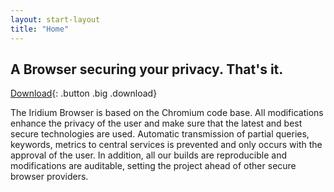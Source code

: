 ```yaml
---
layout: start-layout
title: "Home"
---
```


## A Browser securing your privacy. That's it. #
      
[Download](downloads/){: .button .big .download}     
	 
The Iridium Browser is based on the Chromium code base. All modifications enhance the privacy of the user and make sure that the latest and best secure technologies are used.
Automatic transmission of partial queries, keywords, metrics to central services is prevented and only occurs with the approval of the user. In addition, all our builds are reproducible and modifications are auditable, setting the project ahead of other secure browser providers.
